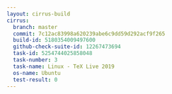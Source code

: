 ```yaml
---
layout: cirrus-build
cirrus:
  branch: master
  commit: 7c12ac83998a620239abe6c9dd59d292acf9f265
  build-id: 5180354009497600
  github-check-suite-id: 12267473694
  task-id: 5254744025858048
  task-number: 3
  task-name: Linux - TeX Live 2019
  os-name: Ubuntu
  test-result: 0
---
```

